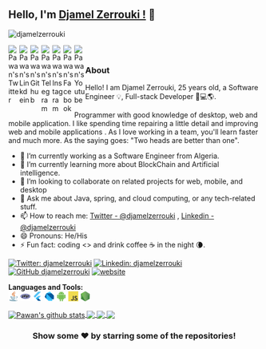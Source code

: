 ## Hello, I'm [Djamel Zerrouki !](https://djamel.netlify.app/) 👋

<p align="left"> <img src="https://komarev.com/ghpvc/?username=djamelzerrouki&label=Views&color=blue&style=plastic" alt="djamelzerrouki" /> </p>

<a href="https://twitter.com/DjamelZerrouki5">
  <img align="left" alt="Pawan's Twitter" width="22px" src="https://cdn.jsdelivr.net/npm/simple-icons@v3/icons/twitter.svg" />
</a>
<a href="https://www.linkedin.com/in/djamel-zerrouki-0785b6161/">
  <img align="left" alt="Pawan's Linkdein" width="22px" src="https://cdn.jsdelivr.net/npm/simple-icons@v3/icons/linkedin.svg" />
</a>
<a href="https://github.com/djamelzerrouki">
  <img align="left" alt="Pawan's Github" width="22px" src="https://cdn.jsdelivr.net/npm/simple-icons@v3/icons/github.svg" />
</a>
<a href="https://t.me/djamelzerrouki">
  <img align="left" alt="Pawan's Telegram" width="22px" src="https://cdn.jsdelivr.net/npm/simple-icons@v3/icons/telegram.svg" />
</a>
<a href="https://www.instagram.com/djamel_jimmi/">
  <img align="left" alt="Pawan's Instagram" width="22px" src="https://cdn.jsdelivr.net/npm/simple-icons@v3/icons/instagram.svg" />
</a>
<a href="https://www.facebook.com/djamel.jimmi.fb">
  <img align="left" alt="Pawan's Facebook" width="22px" src="https://cdn.jsdelivr.net/npm/simple-icons@v3/icons/facebook.svg" />
</a>
<a href="https://www.youtube.com/channel/UC5F48uEbnsEuBJvRYim9qiA?view_as=subscriber">
  <img align="left" alt="Pawan's Youtube" width="22px" src="https://cdn.jsdelivr.net/npm/simple-icons@v3/icons/youtube.svg" />
</a>

<br/>


### About
Hello! I am Djamel Zerrouki, 25 years old, a Software Engineer 💡, Full-stack Developer 📱💻🌎.

Programmer with good knowledge of desktop, web and mobile application.
I like spending time repairing a little detail and improving web and mobile applications . As I love working in a team, you'll learn faster and much more.
As the saying goes: "Two heads are better than one".


- 🔭 I’m currently working as a Software Engineer from Algeria.
- 🌱 I’m currently learning more about BlockChain and Artificial intelligence.
- 👯 I’m looking to collaborate on related projects for  web, mobile, and desktop 
- 💬  Ask me about Java, spring, and cloud computing, or any tech-related stuff.
- 📫 How to reach me: [Twitter - @djamelzerrouki](https://twitter.com/DjamelZerrouki5) , [Linkedin - @djamelzerrouki](https://www.linkedin.com/in/djamel-zerrouki-0785b6161/)
- 😄 Pronouns: He/His
- ⚡ Fun fact: coding <> and drink coffee ☕ in the night 🌘.

[![Twitter: djamelzerrouki](https://img.shields.io/twitter/follow/DjamelZerrouki5?style=social)](https://twitter.com/DjamelZerrouki5)
[![Linkedin: djamelzerrouki](https://img.shields.io/badge/-djamelzerrouki-blue?style=flat-square&logo=Linkedin&logoColor=white&link=https:https://www.linkedin.com/in/djamel-zerrouki-0785b6161/)](https://www.linkedin.com/in/djamel-zerrouki-0785b6161/)
[![GitHub djamelzerrouki](https://img.shields.io/github/followers/djamelzerrouki?label=follow&style=social)](https://github.com/djamelzerrouki)
[![website](https://img.shields.io/badge/PortfolioWebsite-djamel.netlify.app-2648ff?style=flat-square&logo=google-chrome)](https://djamel.netlify.app/)


**Languages and Tools:**  
<code><img height="20" src="https://raw.githubusercontent.com/github/explore/80688e429a7d4ef2fca1e82350fe8e3517d3494d/topics/java/java.png"></code>
<code><img height="20" src="https://raw.githubusercontent.com/github/explore/80688e429a7d4ef2fca1e82350fe8e3517d3494d/topics/php/php.png"></code>
<code><img height="20" src="https://raw.githubusercontent.com/github/explore/80688e429a7d4ef2fca1e82350fe8e3517d3494d/topics/flutter/flutter.png"></code>
<code><img height="20" src="https://raw.githubusercontent.com/github/explore/80688e429a7d4ef2fca1e82350fe8e3517d3494d/topics/dart/dart.png"></code>
<code><img height="20" src="https://raw.githubusercontent.com/github/explore/80688e429a7d4ef2fca1e82350fe8e3517d3494d/topics/android/android.png"></code>
<code><img height="20" src="https://raw.githubusercontent.com/github/explore/80688e429a7d4ef2fca1e82350fe8e3517d3494d/topics/javascript/javascript.png"></code>
<code><img height="20" src="https://raw.githubusercontent.com/github/explore/80688e429a7d4ef2fca1e82350fe8e3517d3494d/topics/nodejs/nodejs.png"></code>    


<a href="https://github.com/djamelzerrouki">
 <img align="center" src="https://github-readme-stats.vercel.app/api?username=djamelzerrouki&show_icons=true&theme=radical" alt="Pawan's github stats"/>
</a>
<a href="https://github.com/djamelzerrouki">
  <img align="center" src="https://github-readme-stats.vercel.app/api/top-langs/?username=djamelzerrouki&layout=compact" />
</a>
<a href="https://github.com/djamelzerrouki/alhadithalnawawiforty">
  <img align="center" src="https://github-readme-stats.vercel.app/api/pin/?username=djamelzerrouki&repo=alhadithalnawawiforty&theme=light" />
</a>
<a href="https://github.com/djamelzerrouki/DraHmi">
 <img align="center" src="https://github-readme-stats.vercel.app/api/pin/?username=djamelzerrouki&repo=DraHmi&theme=light" />
</a>

<div align="center">

### Show some ❤️ by starring some of the repositories!

</div>

